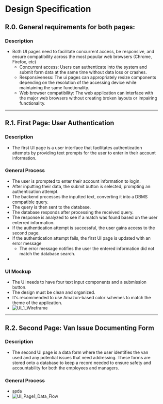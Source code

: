 # Design Specification

## R.0.   General requirements for both pages:
### Description
* Both UI pages need to facilitate concurrent access, be responsive, and ensure compatibility across the most popular web browsers (Chrome, Firefox, etc)
  * Concurrent access: Users can authenticate into the system and submit form data at the same time without data loss or crashes.
  * Responsiveness: The ui pages can appropriately resize components depending on the resolution of the accessing device while maintaining the same functionality.
  * Web browser compatibility: The web application can interface with the major web browsers without creating broken layouts or impairing functionality.
---
## R.1. First Page: User Authentication
### Description
* The first UI page is a user interface that facilitates authentication attempts by providing text prompts for the user to enter in their account information.

### General Process
* The user is prompted to enter their account information to login.
* After inputting their data, the submit button is selected, prompting an authentication attempt.
* The backend processes the inputted text, converting it into a DBMS compatible query.
* The query is then sent to the database.
* The database responds after processing the received query.
* The response is analyzed to see if a match was found based on the user enterred information.
* If the authentication attempt is successful, the user gains access to the second page.
* If the authentication attempt fails, the first UI page is updated with an error message
  * The error message notifies the user the entered information did not match the database search.
* <INSERT DATA FLOW DIAGRAM>
 
### UI Mockup
* The UI needs to have four text input components and a submission button.
* The design must be clean and organized.
* It's recommended to use Amazon-based color schemes to match the theme of the application.
* ![UI_1_Wireframe](https://github.com/user-attachments/assets/a2a99a94-267e-41e7-8d73-b72ce78e07ad)
---
## R.2. Second Page: Van Issue Documenting Form
### Description
* The second UI page is a data form where the user identifies the van used and any potential issues that need addressing. These forms are stored onto a database to keep a record needed to ensure safety and accountability for both the employees and managers.

### General Process
* asda
* ![UI_Page1_Data_Flow](https://github.com/user-attachments/assets/1f823345-0925-4f6a-83a0-b44cb11cca6d)
